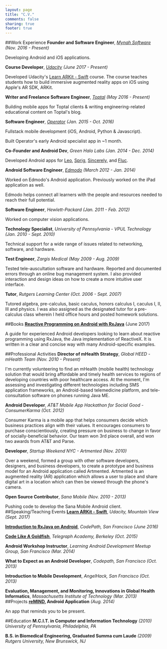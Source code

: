 ```yaml
---
layout: page
title: "C.V."
comments: false
sharing: true
footer: true
---
```


##Work Experience
__Founder and Software Engineer__, *[Mynah Software](https://mynahsoftware.com) (Nov. 2016 - Present)*

Developing Android and iOS applications.

__Course Developer__, *[Udacity](https://udacity.com) (June 2017 - Present)*

Developed Udacity's [Learn ARKit - Swift](https://www.udacity.com/course/learn-arkit--nd114) course. The course teaches students how to build immersive augmented reality apps on iOS using Apple's AR SDK, ARKit.

__Writer and Freelance Software Engineer__, *[Toptal](https://www.toptal.com/resume/christopher-arriola) (May 2016 - Present)*

Building mobile apps for Toptal clients & writing engineering-related educational content on Toptal's blog.

__Software Engineer__, *[Operator](https://operator.com) (Jan. 2015 - Oct. 2016)*

Fullstack mobile development (iOS, Android, Python & Javascript).

Built Operator's early Android specialist app in ~1 month.

__Co-Founder and Android Dev__, *Green Halo Labs (Jan. 2014 - Dec. 2014)*

Developed Android apps for [Leo](http://www.leo.co/), [Sprig](http://www.leo.co/), [Sincerely](https://sincerely.com/ink), and [Fluc](https://sincerely.com/ink).

__Android Software Engineer__, *[Edmodo](https://edmodo.com) (March 2012 - Jan. 2014)*

Worked on Edmodo's Android application. Previously worked on the iPad application as well.

Edmodo helps connect all learners with the people and resources needed to reach their full potential.

__Software Engineer__, *Hewlett-Packard (Jan. 2011 - Feb. 2012)*

Worked on computer vision applications.

__Technology Specialist__, *University of Pennsylvania - VPUL Technology (Jan. 2010 - Sept. 2010)*

Technical support for a wide range of issues related to networking, software, and hardware.

__Test Engineer__, *Zargis Medical (May 2009 - Aug. 2009)*

Tested tele-auscultation software and hardware. Reported and documented errors through an online bug management system. I also provided interaction and design ideas on how to create a more intuitive user interface.

__Tutor__, *Rutgers Learning Center (Oct. 2006 - Sept. 2007)*

Tutored algebra, pre-calculus, basic caculus, honors calculus I, caculus I, II, III and physics. I was also assigned as the designated tutor for a pre-calculus class wherein I held office hours and posted homework solutions.
<br />

##Books
__[Reactive Programming on Android with RxJava](leanpub.com/reactiveandroid)__ (June 2017)

A guide for experienced Android developers looking to learn about reactive programming using RxJava, the Java implementation of ReactiveX. It is written in a clear and concise way with many Android-specific examples.

##Professional Activities
__Director of mHealth Strategy__, *Global HEED - mHealth Team (Nov. 2010 - Present)*

I'm currently volunteering to find an mHealth (mobile health) technology solution that would bring affordable and timely health services to regions of developing countries with poor healthcare access. At the moment, I'm assessing and investigating different technologies including SMS application frameworks, an Android-based telemedicine platform, and tele-consultation software on phones running Java ME.

__Android Developer__, *AT&T Mobile App Hackathon for Social Good - ConsumerKarma (Oct. 2012)*

Consumer Karma is a mobile app that helps consumers decide which business practices align with their values. It encourages consumers to purchase conscientiously, creating pressure on business to change in favor of socially-beneficial behavior. Our team won 3rd place overall, and won two awards from AT&T and Parse.

__Developer__, *Startup Weekend NYC - Artmented (Nov. 2010)*

Over a weekend, formed a group with other software developers, designers, and business developers, to create a prototype and business model for an Android application called Artmented. Artmented is an augmented reality (AR) application which allows a user to place and share digital art in a location which can then be viewed through the phone's camera.

__Open Source Contributor__, *Sana Mobile (Nov. 2010 - 2013)*

Pushing code to develop the Sana Mobile Android client.
<br />
##Speaking/Teaching Events
__[Learn ARKit - Swift](https://www.udacity.com/course/learn-arkit--nd114)__, *Udacity, Mountain View (Sept. 2017)*

__[Introduction to RxJava on Android](https://speakerdeck.com/arriolac/introduction-to-rxjava-on-android)__, *CodePath, San Francisco (June 2016)*

__[Code Like A Goldfish](http://chrisarriola.me/blog/2015/10/18/code-like-a-goldfish/)__, *Telegraph Academy, Berkeley (Oct. 2015)*

__Android Workshop Instructor__, *Learning Android Development Meetup Group, San Francisco (Mar. 2014)*

__What to Expect as an Android Developer__, *Codepath, San Francisco (Oct. 2013)*

__Introduction to Mobile Development__, *AngelHack, San Francisco (Oct. 2013)*

__Evaluation, Management, and Monitoring, Innovations in Global Health Informatics__, _Massachusetts Institute of Technology (Mar. 2013)_
<br />
##Projects
__[reMIND](https://play.google.com/store/apps/details?id=chrisarriola.me.remind), Android Application__ *(Aug. 2014)*

An app that reminds you to be present.

##Education
__M.C.I.T. in Computer and Information Technology__ *(2010)
University of Pennsylvania, Philadelphia, PA*

__B.S. in Biomedical Engineering, Graduated Summa cum Laude__ *(2009)
Rutgers University, New Brunswick, NJ*
